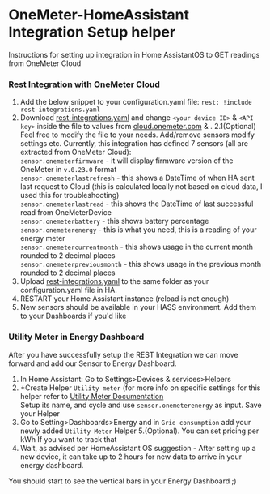 # OneMeter-HomeAssistant Integration Setup helper
Instructions for setting up integration in Home AssistantOS to GET readings from OneMeter Cloud

<h3>Rest Integration with OneMeter Cloud</h3>

1. Add the below snippet to your configuration.yaml file: 
``
rest: !include rest-integrations.yaml 
`` 
2. Download [rest-integrations.yaml](https://github.com/mfriik/OneMeter-Hass/blob/main/rest-integrations.yaml) and change ``<your device ID>`` & ``<API key>`` inside the file to values from [cloud.onemeter.com](https://cloud.onemeter.com/#/api) & .
2.1(Optional) Feel free to modify the file to your needs. Add/remove sensors modify settings etc. Currently, this integration has defined 7 sensors (all are extracted from OneMeter Cloud): \
   ``sensor.onemeterfirmware`` - it will display firmware version of the OneMeter in ``v.0.23.0`` format \
   ``sensor.onemeterlastrefresh`` - this shows a DateTime of when HA sent \
    last request to Cloud (this is calculated locally not based on cloud data, I used this for troubleshooting) \
   ``sensor.onemeterlastread`` - this shows the DateTime of last successful read from OneMeterDevice \
   ``sensor.onemeterbattery`` - this shows battery percentage \
   ``sensor.onemeterenergy`` - this is what you need, this is a reading of your energy meter \
   ``sensor.onemetercurrentmonth`` - this shows usage in the current month rounded to 2 decimal places \
   ``sensor.onemeterpreviousmonth`` - this shows usage in the previous month rounded to 2 decimal places 
4. Upload [rest-integrations.yaml](https://github.com/mfriik/OneMeter-Hass/blob/main/rest-integrations.yaml) to the same folder as your configuration.yaml file in HA. 
5. RESTART your Home Assistant instance (reload is not enough)
6. New sensors should be available in your HASS environment. Add them to your Dashboards if you'd like

<h3>Utility Meter in Energy Dashboard</h3>

After you have successfully setup the REST Integration we can move forward and add our Sensor to Energy Dashboard. 

1. In Home Assistant: Go to Settings>Devices & services>Helpers
2. +Create Helper ``Utility meter`` (for more info on specific settings for this helper refer to [Utility Meter Documentation](https://www.home-assistant.io/integrations/utility_meter/) \
   Setup its name, and cycle and use ``sensor.onemeterenergy`` as input. Save your Helper
4. Go to Setting>Dashboards>Energy and in ``Grid consumption`` add your newly added ``Utility Meter`` Helper
5.(Optional). You can set pricing per kWh If you want to track that
6. Wait, as advised per HomeAssistant OS suggestion  - After setting up a new device, it can take up to 2 hours for new data to arrive in your energy dashboard.

You should start to see the vertical bars in your Energy Dashboard ;)
